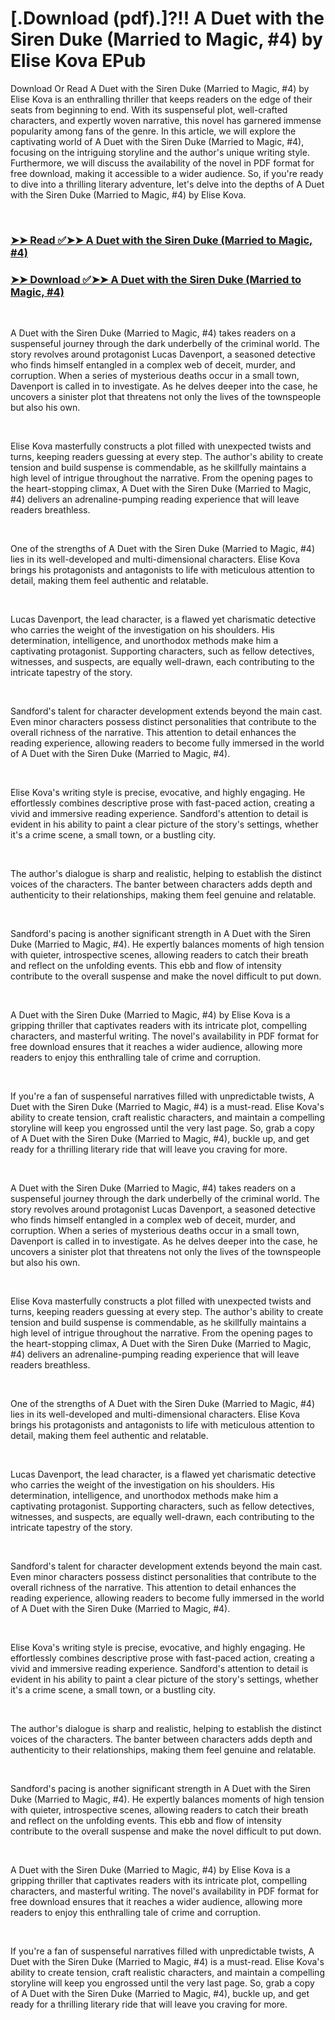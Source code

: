 # [.Download (pdf).]?!! A Duet with the Siren Duke (Married to Magic, #4) by Elise Kova EPub

<p>Download Or Read A Duet with the Siren Duke (Married to Magic, #4) by Elise Kova is an enthralling thriller that keeps readers on the edge of their seats from beginning to end. With its suspenseful plot, well-crafted characters, and expertly woven narrative, this novel has garnered immense popularity among fans of the genre. In this article, we will explore the captivating world of A Duet with the Siren Duke (Married to Magic, #4), focusing on the intriguing storyline and the author's unique writing style. Furthermore, we will discuss the availability of the novel in PDF format for free download, making it accessible to a wider audience. So, if you're ready to dive into a thrilling literary adventure, let's delve into the depths of A Duet with the Siren Duke (Married to Magic, #4) by Elise Kova.</p>
<p>&nbsp;</p>

### [➤➤ Read ✅➤➤ A Duet with the Siren Duke (Married to Magic, #4)](https://pdfworldnow.com/?book=62009833)

### [➤➤ Download ✅➤➤ A Duet with the Siren Duke (Married to Magic, #4)](https://pdfworldnow.com/?book=62009833)

<p>&nbsp;</p>
<p>A Duet with the Siren Duke (Married to Magic, #4) takes readers on a suspenseful journey through the dark underbelly of the criminal world. The story revolves around protagonist Lucas Davenport, a seasoned detective who finds himself entangled in a complex web of deceit, murder, and corruption. When a series of mysterious deaths occur in a small town, Davenport is called in to investigate. As he delves deeper into the case, he uncovers a sinister plot that threatens not only the lives of the townspeople but also his own.</p>
<p>&nbsp;</p>
<p>Elise Kova masterfully constructs a plot filled with unexpected twists and turns, keeping readers guessing at every step. The author's ability to create tension and build suspense is commendable, as he skillfully maintains a high level of intrigue throughout the narrative. From the opening pages to the heart-stopping climax, A Duet with the Siren Duke (Married to Magic, #4) delivers an adrenaline-pumping reading experience that will leave readers breathless.</p>
<p>&nbsp;</p>
<p>One of the strengths of A Duet with the Siren Duke (Married to Magic, #4) lies in its well-developed and multi-dimensional characters. Elise Kova brings his protagonists and antagonists to life with meticulous attention to detail, making them feel authentic and relatable.</p>
<p>&nbsp;</p>
<p>Lucas Davenport, the lead character, is a flawed yet charismatic detective who carries the weight of the investigation on his shoulders. His determination, intelligence, and unorthodox methods make him a captivating protagonist. Supporting characters, such as fellow detectives, witnesses, and suspects, are equally well-drawn, each contributing to the intricate tapestry of the story.</p>
<p>&nbsp;</p>
<p>Sandford's talent for character development extends beyond the main cast. Even minor characters possess distinct personalities that contribute to the overall richness of the narrative. This attention to detail enhances the reading experience, allowing readers to become fully immersed in the world of A Duet with the Siren Duke (Married to Magic, #4).</p>
<p>&nbsp;</p>
<p>Elise Kova's writing style is precise, evocative, and highly engaging. He effortlessly combines descriptive prose with fast-paced action, creating a vivid and immersive reading experience. Sandford's attention to detail is evident in his ability to paint a clear picture of the story's settings, whether it's a crime scene, a small town, or a bustling city.</p>
<p>&nbsp;</p>
<p>The author's dialogue is sharp and realistic, helping to establish the distinct voices of the characters. The banter between characters adds depth and authenticity to their relationships, making them feel genuine and relatable.</p>
<p>&nbsp;</p>
<p>Sandford's pacing is another significant strength in A Duet with the Siren Duke (Married to Magic, #4). He expertly balances moments of high tension with quieter, introspective scenes, allowing readers to catch their breath and reflect on the unfolding events. This ebb and flow of intensity contribute to the overall suspense and make the novel difficult to put down.</p>
<p>&nbsp;</p>
<p>A Duet with the Siren Duke (Married to Magic, #4) by Elise Kova is a gripping thriller that captivates readers with its intricate plot, compelling characters, and masterful writing. The novel's availability in PDF format for free download ensures that it reaches a wider audience, allowing more readers to enjoy this enthralling tale of crime and corruption.</p>
<p>&nbsp;</p>
<p>If you're a fan of suspenseful narratives filled with unpredictable twists, A Duet with the Siren Duke (Married to Magic, #4) is a must-read. Elise Kova's ability to create tension, craft realistic characters, and maintain a compelling storyline will keep you engrossed until the very last page. So, grab a copy of A Duet with the Siren Duke (Married to Magic, #4), buckle up, and get ready for a thrilling literary ride that will leave you craving for more.</p>
<p>&nbsp;</p>
<p>A Duet with the Siren Duke (Married to Magic, #4) takes readers on a suspenseful journey through the dark underbelly of the criminal world. The story revolves around protagonist Lucas Davenport, a seasoned detective who finds himself entangled in a complex web of deceit, murder, and corruption. When a series of mysterious deaths occur in a small town, Davenport is called in to investigate. As he delves deeper into the case, he uncovers a sinister plot that threatens not only the lives of the townspeople but also his own.</p>
<p>&nbsp;</p>
<p>Elise Kova masterfully constructs a plot filled with unexpected twists and turns, keeping readers guessing at every step. The author's ability to create tension and build suspense is commendable, as he skillfully maintains a high level of intrigue throughout the narrative. From the opening pages to the heart-stopping climax, A Duet with the Siren Duke (Married to Magic, #4) delivers an adrenaline-pumping reading experience that will leave readers breathless.</p>
<p>&nbsp;</p>
<p>One of the strengths of A Duet with the Siren Duke (Married to Magic, #4) lies in its well-developed and multi-dimensional characters. Elise Kova brings his protagonists and antagonists to life with meticulous attention to detail, making them feel authentic and relatable.</p>
<p>&nbsp;</p>
<p>Lucas Davenport, the lead character, is a flawed yet charismatic detective who carries the weight of the investigation on his shoulders. His determination, intelligence, and unorthodox methods make him a captivating protagonist. Supporting characters, such as fellow detectives, witnesses, and suspects, are equally well-drawn, each contributing to the intricate tapestry of the story.</p>
<p>&nbsp;</p>
<p>Sandford's talent for character development extends beyond the main cast. Even minor characters possess distinct personalities that contribute to the overall richness of the narrative. This attention to detail enhances the reading experience, allowing readers to become fully immersed in the world of A Duet with the Siren Duke (Married to Magic, #4).</p>
<p>&nbsp;</p>
<p>Elise Kova's writing style is precise, evocative, and highly engaging. He effortlessly combines descriptive prose with fast-paced action, creating a vivid and immersive reading experience. Sandford's attention to detail is evident in his ability to paint a clear picture of the story's settings, whether it's a crime scene, a small town, or a bustling city.</p>
<p>&nbsp;</p>
<p>The author's dialogue is sharp and realistic, helping to establish the distinct voices of the characters. The banter between characters adds depth and authenticity to their relationships, making them feel genuine and relatable.</p>
<p>&nbsp;</p>
<p>Sandford's pacing is another significant strength in A Duet with the Siren Duke (Married to Magic, #4). He expertly balances moments of high tension with quieter, introspective scenes, allowing readers to catch their breath and reflect on the unfolding events. This ebb and flow of intensity contribute to the overall suspense and make the novel difficult to put down.</p>
<p>&nbsp;</p>
<p>A Duet with the Siren Duke (Married to Magic, #4) by Elise Kova is a gripping thriller that captivates readers with its intricate plot, compelling characters, and masterful writing. The novel's availability in PDF format for free download ensures that it reaches a wider audience, allowing more readers to enjoy this enthralling tale of crime and corruption.</p>
<p>&nbsp;</p>
<p>If you're a fan of suspenseful narratives filled with unpredictable twists, A Duet with the Siren Duke (Married to Magic, #4) is a must-read. Elise Kova's ability to create tension, craft realistic characters, and maintain a compelling storyline will keep you engrossed until the very last page. So, grab a copy of A Duet with the Siren Duke (Married to Magic, #4), buckle up, and get ready for a thrilling literary ride that will leave you craving for more.</p>
<p>&nbsp;</p>
